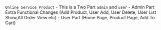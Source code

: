 `Online Service Product` - This is a Two Part `admin` and `user` - Admin Part Extra Functional Changes (Add Product, User Add, User Delete, User List Show,All Order View etc) - User Part (Home Page, Product Page, Add To Cart)
